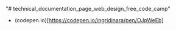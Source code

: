 "# technical_documentation_page_web_design_free_code_camp" 
- (codepen.io)[https://codepen.io/ingridinara/pen/OJpWeEb]
